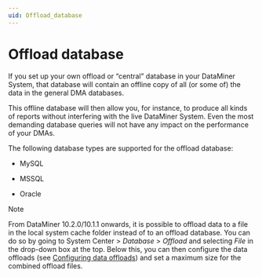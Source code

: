 ```yaml
---
uid: Offload_database
---
```


# Offload database

If you set up your own offload or “central” database in your DataMiner System, that database will contain an offline copy of all (or some of) the data in the general DMA databases.

This offline database will then allow you, for instance, to produce all kinds of reports without interfering with the live DataMiner System. Even the most demanding database queries will not have any impact on the performance of your DMAs.

The following database types are supported for the offload database:

- MySQL

- MSSQL

- Oracle

> [!NOTE]
> From DataMiner 10.2.0/10.1.1 onwards, it is possible to offload data to a file in the local system cache folder instead of to an offload database. You can do so by going to System Center > *Database* > *Offload* and selecting *File* in the drop-down box at the top. Below this, you can then configure the data offloads (see [Configuring data offloads](xref:Configuring_data_offloads)) and set a maximum size for the combined offload files.

